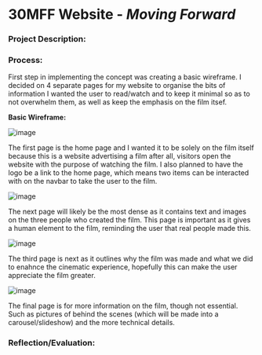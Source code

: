 # 30MFF Website - _Moving Forward_

### Project Description:



### Process:

First step in implementing the concept was creating a basic wireframe. I decided on 4 separate pages for my website to organise the bits of information I wanted the user to read/watch and to keep it minimal so as to not overwhelm them, as well as keep the emphasis on the film itsef.

**Basic Wireframe:**

![image](https://user-images.githubusercontent.com/98512628/192146591-19fa4f36-fde5-4641-934c-d8e82af71952.png)

The first page is the home page and I wanted it to be solely on the film itself because this is a website advertising a film after all, visitors open the website with the purpose of watching the film. I also planned to have the logo be a link to the home page, which means two items can be interacted with on the navbar to take the user to the film.

![image](https://user-images.githubusercontent.com/98512628/192146622-bb652e58-ce07-405e-8b0c-5440dcab437f.png)

The next page will likely be the most dense as it contains text and images on the three people who created the film. This page is important as it gives a human element to the film, reminding the user that real people made this.

![image](https://user-images.githubusercontent.com/98512628/192146650-a302b3a3-9e87-4b41-a435-e1b68fb2b3ff.png)

The third page is next as it outlines why the film was made and what we did to enahnce the cinematic experience, hopefully this can make the user appreciate the film greater.

![image](https://user-images.githubusercontent.com/98512628/192146682-49a88f4a-e284-4272-b468-1dbe4773543d.png)

The final page is for more information on the film, though not essential. Such as pictures of behind the scenes (which will be made into a carousel/slideshow) and the more technical details.

### Reflection/Evaluation:

